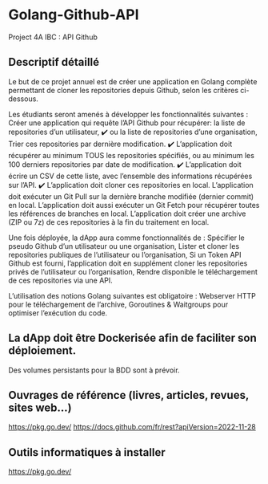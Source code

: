 # Golang-Github-API

Project 4A IBC : API Github

## Descriptif détaillé

Le but de ce projet annuel est de créer une application en Golang complète permettant de cloner les
repositories depuis Github, selon les critères ci-dessous.

Les étudiants seront amenés à développer les fonctionnalités suivantes :
Créer une application qui requête l’API Github pour récupérer:
la liste de repositories d’un utilisateur, ✔️
ou la liste de repositories d’une organisation,
Trier ces repositories par dernière modification. ✔️
L’application doit récupérer au minimum TOUS les repositories spécifiés, ou au minimum les 100 derniers repositories par date de modification. ✔️
L’application doit écrire un CSV de cette liste, avec l’ensemble des informations récupérées sur l’API. ✔️
L’application doit cloner ces repositories en local.
L’application doit exécuter un Git Pull sur la dernière branche modifiée (dernier commit) en local.
L’application doit aussi exécuter un Git Fetch pour récupérer toutes les références de branches en local.
L’application doit créer une archive (ZIP ou 7z) de ces repositories à la fin du traitement en local.

Une fois déployée, la dApp aura comme fonctionnalités de :
Spécifier le pseudo Github d’un utilisateur ou une organisation,
Lister et cloner les repositories publiques de l’utilisateur ou l’organisation,
Si un Token API Github est fourni, l’application doit en supplément cloner les repositories privés de l’utilisateur ou l’organisation,
Rendre disponible le téléchargement de ces repositories via une API.

L’utilisation des notions Golang suivantes est obligatoire :
Webserver HTTP pour le téléchargement de l’archive,
Goroutines & Waitgroups pour optimiser l’exécution du code.

## La dApp doit être Dockerisée afin de faciliter son déploiement.

Des volumes persistants pour la BDD sont à prévoir.

## Ouvrages de référence (livres, articles, revues, sites web...)

https://pkg.go.dev/
https://docs.github.com/fr/rest?apiVersion=2022-11-28

## Outils informatiques à installer

https://pkg.go.dev/
